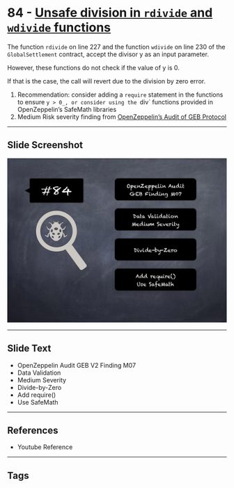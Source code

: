 
# 84 - [Unsafe division in `rdivide` and `wdivide` functions](./Unsafe%20division%20in%20`rdivide`%20and%20`wdivide`%20functions.md)

The function `rdivide` on line 227 and the function `wdivide` on line 230 of the `GlobalSettlement` contract, accept the divisor y as an input parameter. 

However, these functions do not check if the value of y is 0. 

If that is the case, the call will revert due to the division by zero error.

1. Recommendation: consider adding a `require` statement in the functions to ensure `y > 0_, or consider using the `div` functions provided in OpenZeppelin’s SafeMath libraries
2. Medium Risk severity finding from [OpenZeppelin’s Audit of GEB Protocol](https://blog.openzeppelin.com/geb-protocol-audit/)
___
## Slide Screenshot
![084.png](../../images/7.%20Audit%20Findings%20101/084.png)
___
## Slide Text
- OpenZeppelin Audit GEB V2 Finding M07
- Data Validation
- Medium Severity
- Divide-by-Zero
- Add require()
- Use SafeMath
___
## References
- Youtube Reference
___
## Tags
